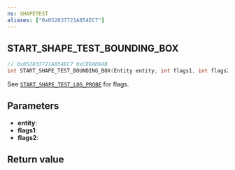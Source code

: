 ```yaml
---
ns: SHAPETEST
aliases: ["0x052837721A854EC7"]
---
```

## START_SHAPE_TEST_BOUNDING_BOX

```c
// 0x052837721A854EC7 0xCEEAD94B
int START_SHAPE_TEST_BOUNDING_BOX(Entity entity, int flags1, int flags2);
```

See [`START_SHAPE_TEST_LOS_PROBE`](#_0x7EE9F5D83DD4F90E) for flags.

## Parameters
* **entity**: 
* **flags1**: 
* **flags2**: 

## Return value
